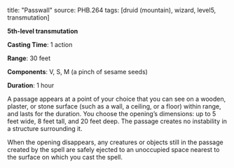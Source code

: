 title: "Passwall"
source: PHB.264
tags: [druid (mountain), wizard, level5, transmutation]

**5th-level transmutation**

**Casting Time**: 1 action

**Range**: 30 feet

**Components**: V, S, M (a pinch of sesame seeds)

**Duration**: 1 hour

A passage appears at a point of your choice that you can see on a wooden, plaster, or stone surface (such as a wall, a ceiling, or a floor) within range, and lasts for the duration. You choose the opening’s dimensions: up to 5 feet wide, 8 feet tall, and 20 feet deep. The passage creates no instability in a structure surrounding it.

When the opening disappears, any creatures or objects still in the passage created by the spell are safely ejected to an unoccupied space nearest to the surface on which you cast the spell.
